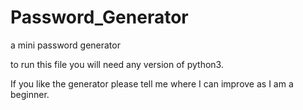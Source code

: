 # Password_Generator

a mini password generator

to run this file you will need any version of python3.

If you like the generator please tell me where I can improve as I am a beginner.
